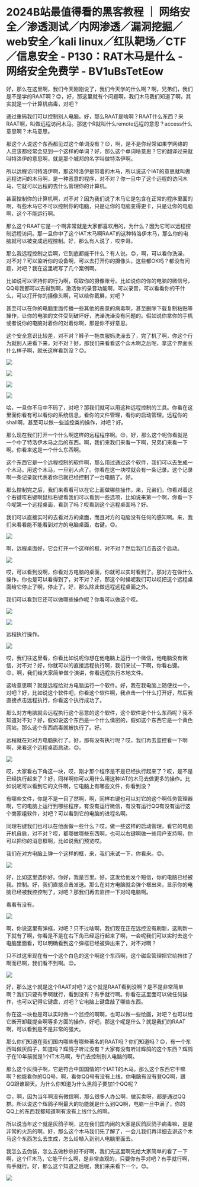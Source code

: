 # 2024B站最值得看的黑客教程 ｜ 网络安全／渗透测试／内网渗透／漏洞挖掘／web安全／kali linux／红队靶场／CTF／信息安全 - P130：RAT木马是什么 - 网络安全免费学 - BV1uBsTetEow

好，那么在这里啊，我们今天刚刚说了，我们今天学的什么啊？啊，兄弟们，我们是不是学的RAAT啊？😊，好，那这里就有个问题啊，我们木马我们知道了啊，其实就是一个计算机病毒，对吧？

通过重码我们可以控制别人电脑。好，那么RAAT是啥啊？RAAT什么东西？来RAAT啊，叫做远程访问木马。那这个R就叫什么remote远程的意思？access什么意思啊？木马意思。

那这个人说这个东西都见过这个单词没有？😊，啊，是不是你经常如果学网络的人应该都经常会见到一个这样的单词？好，那么这个单词啥意思？它的翻译过来就叫特洛伊的意思啊，就是那个城邦的名字叫做特洛伊啊。

所以远程访问特洛伊啊，那这特洛伊是带着的木马，所以说这个IAT的意思就叫做远程访问的木马啊，是一种恶意的程序，对不对？你一旦中了这个远程的访问木马，它就可以远程的去什么管理你的计算机。

甚至控制你的计算机啊，对不对？因为我们说了木马它是包含在正常的程序里面的啊，有些木马它不可以控制你的电脑，只是让你的电脑变得更卡，只是让你的电脑啊，这个不能运行啊。

那么这个RAAT它是一个啊非常就是大家都喜欢用的，为什么？因为它可以远程控制远程访问。那一旦你中了这个IAT木马啊RAAT的这种特洛伊木马，那么你的电脑就可以被变成远程控制。好，那么有人说了，哎李哥。

那么我远程控制之后啊，它到底都能干什么？有人说。😊，啊，可以看你洗澡，对不对？可以监听你的设备啊，可以去打开你的摄像头，这些都OK吗？都没有问题，对吧？我在这里呢写了几个案例啊。

比如说可以坚持你的行为啊，窃取你的摄像账号。比如说你的你的电脑的微信号，QQ号我都可以去得到啊，激活你的录音功能啊，可以录音，可以看看你的干什么，可以打开你的摄像头啊，可以给你截屏，对吧？

甚至可以在你的电脑里面传播一些其他的恶意的病毒啊，甚至删除下载复制粘贴等操作，让你的电脑的文件受到破坏好，洗澡洗澡没有问题的。假如说你拿你的手机或者说你的电脑对着你的对着你啊，那是你不好意思。

这个安全意识比较差，对不对？裤子一拖衣服妈洗澡去了，完了机了啊，你这个行为就别人进看下来，对不对？好，那我们来看看这个众木啊之后呢，拿这个界面长什么样子啊，就长这样看到没？😊。



![](img/60d45fce9f94d5a025b3225ca4bdf386_1.png)

![](img/60d45fce9f94d5a025b3225ca4bdf386_2.png)

![](img/60d45fce9f94d5a025b3225ca4bdf386_3.png)

![](img/60d45fce9f94d5a025b3225ca4bdf386_4.png)

哈，一旦你不马中不码了，对吧？那我们就可以用这种远程控制的工具。你看在这里面你看有可以看你的系统信息，看你的文件管理，看你的启动管理，远程你的shall啊，甚至可以做一些监控类的操作，对吧？好。

那么现在我们打开一个什么啊这样的远程程序啊。😊，好，那么这个呢你看就是一个中了特洛伊木马之后的东西。啊，我们来我们来看一下啊，兄弟们来看一下啊。你看来这是一个什么东西啊。

这个东西它是一个远程控制的软件啊，那么用过通过这个软件，我们可以去生成一个木马。用这个木马，一旦别人点了。你看在这一块哎就会有一条记录。这个记录啊一条记录就代表着你已就已经控制了一台电脑了。好。

那么控制完之后，我们来看看可以在它上面做哪些操作。来，兄弟们，你看对着这个右键哎右键啊鼠标右键看我们可以看到一些选项，比如说来第一个啊，你看一下今呢第一个远程桌面，看到了吗？哎看到这个远程桌面吗？好。

我们可以直接实时的去看对方的桌面，而且对方的电脑没有任何的感知啊。来，我们来看看能不能看到对方的电脑桌面，右键。😊。



![](img/60d45fce9f94d5a025b3225ca4bdf386_6.png)

啊，远程桌面好，它会打开一个这样的框，对不对？然后我们点击这个启动。

![](img/60d45fce9f94d5a025b3225ca4bdf386_8.png)

哎，可以看到没啊，你看对方电脑的桌面，你就可以实时看到了。那对方在做什么操作，你也是可以看得到了，对不对？好，那这个时候呢我们可以哎把这个远程桌面给它停止了啊，停止了。好，那么除此做远程远程桌面之外。

我们可以看到它还可以做哪些操作呢？你看可以做这个哎。

![](img/60d45fce9f94d5a025b3225ca4bdf386_10.png)

![](img/60d45fce9f94d5a025b3225ca4bdf386_11.png)

远程执行操作。

![](img/60d45fce9f94d5a025b3225ca4bdf386_13.png)

哎，我们往这里看，你看比如说呢你想在他电脑上运行一个微信，他电脑没有微信，对不对？好，你就可以的直接远程执行啊，我们来试一下啊，你看右键。😊，啊，我们给大家简单做个演讲，你看远程执行本地文件。

这啥意思啊？就是远程给对方电脑运行一个软件。好，我在我电脑上随便找一个，对吧？好，比如说这个软件吧，你看这个软件啊，我点击一个什么打开好，然后我直接点击远程执行，你看这个执行成功了。

那么对方电脑就会远程执行这个恶意的这个软件，这个软件是个什么东西呢？我不知道对不对？好，假如说这个东西是一个什么倩密的，假如这个东西它是一个黄色网站，那么这个东西病毒就被执行了。好。

远程就在对对方电脑执行了。好，那有没有执行呢？哎，我们再去监控看一下啊啊，来看这个远程桌面启动。😊。

![](img/60d45fce9f94d5a025b3225ca4bdf386_15.png)

哎，大家看右下角这一块，哎，刚才那个程序是不是已经执行起来了？哎，是不是已经执行起来了？好，同样啊你可以用什么用这种IAT的木马去做更多的操作。比如说呢可以看到它的文件啊，它电脑上有哪些文件，你看到没？

有哪些文件，你是不是一目了然啊，啊，同样右键也可以对它的这个啊任务管理器啊，它的电脑上运行到哪些程序，有没有运行微信，有没有运行QQ有没有运行这个商家组软件，对吧？可以看到它的电脑的进程名啊。

同理右键我们也可以在他面做一些什么？哎，做一些这样的启动管理，看它的电脑开机自启，对不对？哎，都哪做哪些东西啊，也可以右键啊做一些用户支持啊，你可以把你的消息框啊，比如说我们预览哎。

我们在对方电脑上弹一个这样的框，来，我们来试一下，你看来。😊。

![](img/60d45fce9f94d5a025b3225ca4bdf386_17.png)

好，比如这里选你好。你好，我是百里。好，这发给他发个短信，你的电脑已经被我。控制。好，我们直接点击发送。那么在对方电脑就会弹个框出来，显示你的电脑已经被我控控制了，对吧？那我们再去监控一下对吗电脑啊。

看看有没有。

![](img/60d45fce9f94d5a025b3225ca4bdf386_19.png)

啊，你说这里有弹框，对吧？只不过啥啊，我们现在正在远控没有刷新，这刷新一下就有了啊，你看是不是在右下角已经运行起来了啊，一会呢我们可以实时去这个电脑里面看，可以明确看到这个弹框已经被弹出来了，对不对啊？

只不过这里现在有一个这个白色的这个啊这个东西啊，这个磁盘管理把它给挡住了啊而已啊，我们看不到啊。😊。

![](img/60d45fce9f94d5a025b3225ca4bdf386_21.png)

好，那么这个就是这个RAAT对吧？这个就是RAAT看到没啊？是不是非常简单啊？我们只要有手啊就行，看到没有？有手就行啊。你看在这里面可以做任何操作，也可以记得它键盘，对吧？它电脑上键盘敲了哪些东西。

你在这一块也是可以实时做一个监控的啊啊，也可以做一些绘画，对吧？也可以给它断开卸载提全啊等多方面的操作，好吧，那这个呢是什么？就是我们的RAAT啊，可以看到是不是非常的强大。

那么你们知道在我们国内哪些有哪些著名的RAAT吗？你们知道吗？😊，有一个东西叫做灰鸽子，知道吗？辉鸽子听过没有？大家有没有听过辉鸽的这个东西？辉鸽子在10年前就是1个IT木马啊，专门去控制别人电脑的啊。

那么这个灰鸽子啊，它是符合中国国情的1个IATT的木马。那么这个东西它干嘛啊？他能看你的QQ号。啊，看你QQ号有没有上线，你电脑有没有登QQ啊，跟QQ跟谁聊天。为什么你知道为什么黑鸽子要加1个QQ呢？

😊，啊，因为当年啊没有微信啊，那么很多人办公啊，做买卖呀，都是通过QQ群。所以说这个辉鸽子啊最大的功能就是什么到QQ啊，电脑一旦中满了，你的QQ上的东西我都知道啊有没有上线什么的啊。

所以说当年这个就是灰鸽子啊，这在我们国内闹的大家是灰鸽灰鸽子病毒嘛，是是非常的火热的啊。好，那么这个木马我们先了解了，一会儿我们再详细去讲这个木马这个东西怎么去生成，怎么给植入到别人电脑里面去。

我怎么去伪装，怎么去做秒杀好不好啊，我们先这里啊先给大家简单的看了一下啊，这个IT木马，它能干什么啊，是非常直观的，只要你有手对吧？有手就行啊，有手就行。好，那么这个知道之后呢，我们来来看下一个。😊。



![](img/60d45fce9f94d5a025b3225ca4bdf386_23.png)